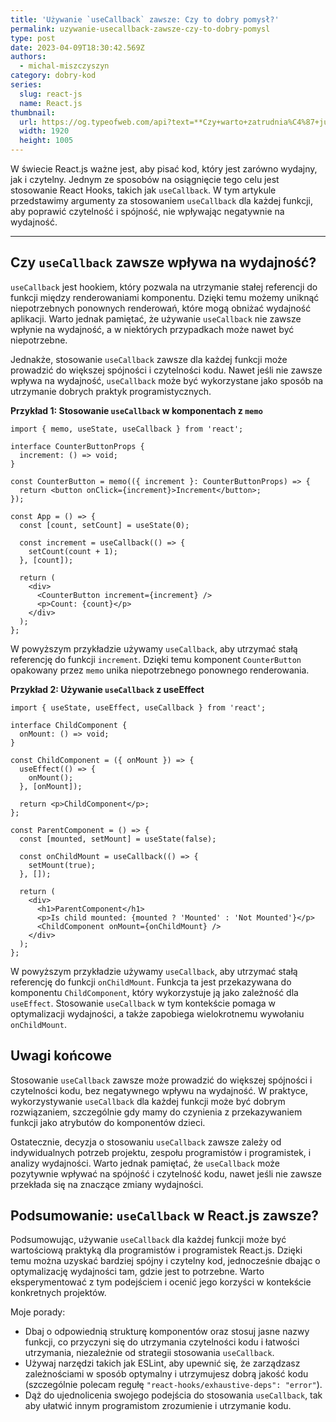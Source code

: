 ```yaml
---
title: 'Używanie `useCallback` zawsze: Czy to dobry pomysł?'
permalink: uzywanie-usecallback-zawsze-czy-to-dobry-pomysl
type: post
date: 2023-04-09T18:30:42.569Z
authors:
  - michal-miszczyszyn
category: dobry-kod
series:
  slug: react-js
  name: React.js
thumbnail:
  url: https://og.typeofweb.com/api?text=**Czy+warto+zatrudnia%C4%87+junior%C3%B3w%3F**%0A%F0%9F%A4%93+Model+i+symulacja+produktywno%C5%9Bci+zespo%C5%82%C3%B3w+%F0%9F%93%88&overlayColor=4b271b&overlayOpacity=0.60
  width: 1920
  height: 1005
---
```


W świecie React.js ważne jest, aby pisać kod, który jest zarówno wydajny, jak i czytelny. Jednym ze sposobów na osiągnięcie tego celu jest stosowanie React Hooks, takich jak `useCallback`. W tym artykule przedstawimy argumenty za stosowaniem `useCallback` dla każdej funkcji, aby poprawić czytelność i spójność, nie wpływając negatywnie na wydajność.

---

## Czy `useCallback` zawsze wpływa na wydajność?

`useCallback` jest hookiem, który pozwala na utrzymanie stałej referencji do funkcji między renderowaniami komponentu. Dzięki temu możemy uniknąć niepotrzebnych ponownych renderowań, które mogą obniżać wydajność aplikacji. Warto jednak pamiętać, że używanie `useCallback` nie zawsze wpłynie na wydajność, a w niektórych przypadkach może nawet być niepotrzebne.

Jednakże, stosowanie `useCallback` zawsze dla każdej funkcji może prowadzić do większej spójności i czytelności kodu. Nawet jeśli nie zawsze wpływa na wydajność, `useCallback` może być wykorzystane jako sposób na utrzymanie dobrych praktyk programistycznych.

**Przykład 1: Stosowanie `useCallback` w komponentach z `memo`**

```tsx
import { memo, useState, useCallback } from 'react';

interface CounterButtonProps {
  increment: () => void;
}

const CounterButton = memo(({ increment }: CounterButtonProps) => {
  return <button onClick={increment}>Increment</button>;
});

const App = () => {
  const [count, setCount] = useState(0);

  const increment = useCallback(() => {
    setCount(count + 1);
  }, [count]);

  return (
    <div>
      <CounterButton increment={increment} />
      <p>Count: {count}</p>
    </div>
  );
};
```

W powyższym przykładzie używamy `useCallback`, aby utrzymać stałą referencję do funkcji `increment`. Dzięki temu komponent `CounterButton` opakowany przez `memo` unika niepotrzebnego ponownego renderowania.

**Przykład 2: Używanie `useCallback` z useEffect**

```tsx
import { useState, useEffect, useCallback } from 'react';

interface ChildComponent {
  onMount: () => void;
}

const ChildComponent = ({ onMount }) => {
  useEffect(() => {
    onMount();
  }, [onMount]);

  return <p>ChildComponent</p>;
};

const ParentComponent = () => {
  const [mounted, setMount] = useState(false);

  const onChildMount = useCallback(() => {
    setMount(true);
  }, []);

  return (
    <div>
      <h1>ParentComponent</h1>
      <p>Is child mounted: {mounted ? 'Mounted' : 'Not Mounted'}</p>
      <ChildComponent onMount={onChildMount} />
    </div>
  );
};
```

W powyższym przykładzie używamy `useCallback`, aby utrzymać stałą referencję do funkcji `onChildMount`. Funkcja ta jest przekazywana do komponentu `ChildComponent`, który wykorzystuje ją jako zależność dla `useEffect`. Stosowanie `useCallback` w tym kontekście pomaga w optymalizacji wydajności, a także zapobiega wielokrotnemu wywołaniu `onChildMount`.

## Uwagi końcowe

Stosowanie `useCallback` zawsze może prowadzić do większej spójności i czytelności kodu, bez negatywnego wpływu na wydajność. W praktyce, wykorzystywanie `useCallback` dla każdej funkcji może być dobrym rozwiązaniem, szczególnie gdy mamy do czynienia z przekazywaniem funkcji jako atrybutów do komponentów dzieci.

Ostatecznie, decyzja o stosowaniu `useCallback` zawsze zależy od indywidualnych potrzeb projektu, zespołu programistów i programistek, i analizy wydajności. Warto jednak pamiętać, że `useCallback` może pozytywnie wpływać na spójność i czytelność kodu, nawet jeśli nie zawsze przekłada się na znaczące zmiany wydajności.

## Podsumowanie: `useCallback` w React.js zawsze?

Podsumowując, używanie `useCallback` dla każdej funkcji może być wartościową praktyką dla programistów i programistek React.js. Dzięki temu można uzyskać bardziej spójny i czytelny kod, jednocześnie dbając o optymalizację wydajności tam, gdzie jest to potrzebne. Warto eksperymentować z tym podejściem i ocenić jego korzyści w kontekście konkretnych projektów.

Moje porady:

- Dbaj o odpowiednią strukturę komponentów oraz stosuj jasne nazwy funkcji, co przyczyni się do utrzymania czytelności kodu i łatwości utrzymania, niezależnie od strategii stosowania `useCallback`.
- Używaj narzędzi takich jak ESLint, aby upewnić się, że zarządzasz zależnościami w sposób optymalny i utrzymujesz dobrą jakość kodu (szczególnie polecam regułę `"react-hooks/exhaustive-deps": "error"`).
- Dąż do ujednolicenia swojego podejścia do stosowania `useCallback`, tak aby ułatwić innym programistom zrozumienie i utrzymanie kodu.
